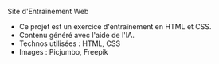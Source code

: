 Site d'Entraînement Web
- Ce projet est un exercice d'entraînement en HTML et CSS.
- Contenu généré avec l'aide de l'IA.
- Technos utilisées : HTML, CSS
- Images : Picjumbo, Freepik
